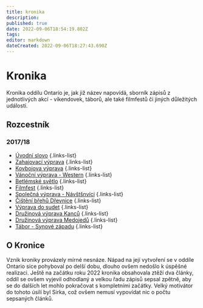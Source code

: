 ```yaml
---
title: kronika
description: 
published: true
date: 2022-09-06T18:54:19.802Z
tags: 
editor: markdown
dateCreated: 2022-09-06T18:27:43.690Z
---
```


# Kronika

Kronika oddílu Ontario je, jak již název napovídá, sborník zápisů z jednotlivých akcí - víkendovek, táborů, ale také filmfestů či jiných důležitých událostí.

## Rozcestník

### 2017/18

- [Úvodní slovo](uvod_17)
{.links-list}
- [Zahajovací výprava](zahajovacka_17)
{.links-list}
- [Kovbojova výprava](kovboj_17)
{.links-list}
- [Vánoční výprava - Western](vanocka_17)
{.links-list}
- [Betlémské světlo](betlemske_svetlo_17)
{.links-list}
- [Filmfest](filmfest_18)
{.links-list}
- [Společná výprava - Návštšnvíci](spolecna_17)
{.links-list}
- [Čištění břehů Dřevnice](drevnice_18)
{.links-list}
- [Výprava do sudet](sudety_18)
{.links-list}
- [Družinová výprava Kanců](druzinovka_kanci_18)
{.links-list}
- [Družinová výprava Medojedů](druzinovka_medojedu_18)
{.links-list}
- [Tábor - Synové západu](tabor_18)
{.links-list}

## O Kronice

Vznik kroniky provázely mírné nesnáze. Nápad na její vytvoření se v oddíle Ontario sice pohyboval po delší dobu, dlouho ovšem nedošlo k úspěšné realizaci. Ještě na začátku roku 2022 kronika obsahovala ztěží dva články, oddíl se ovšem vyjevil odhodlaný a velkou řadu zápisů sepsal zpětně, aby se do dalších let mohlo pokračovat s kompletními začátky. Velký motivátor do tohoto úsilí byl Sirka, což ovšem nemusí vypovídat nic o počtu sepsaných článků.